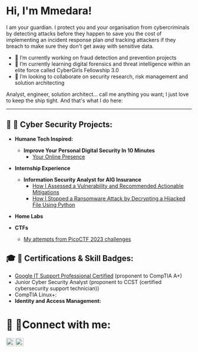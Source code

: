 # Hi, I'm Mmedara!
I am your guardian.
I protect you and your organisation from cybercriminals by detecting attacks before they happen to save you the cost of implementing an incident response plan <i>and</i> tracking attackers if they breach to make sure they don't get away with sensitive data.


- 🔭 I’m currently working on fraud detection and prevention projects<br>
- 🌱 I’m currently learning digital forensics and threat intelligence within an elite force called CyberGirls Fellowship 3.0 <br>
- 👯 I’m looking to collaborate on security research, risk management and solution architecting <br>
<!-- - 🤔 I’m looking for help with ...
- 💬 Ask me about ...
- 📫 How to reach me: ...
- 😄 Pronouns: ...
- ⚡ Fun fact: ... -->
Analyst, engineer, solution architect... call me anything you want; I just love to keep the ship tight. And that's what I do here:

* * *
 ## 💁 🔏 Cyber Security Projects:

- **Humane Tech Inspired:**
  - <b> Improve Your Personal Digital Security In 10 Minutes </b>
    - [Your Online Presence](https://github.com/a-r-a-d-e-m-m/Control-Your-Online-Information)

- <b>Internship Experience</b>
  - <b>Information Security Analyst for AIG Insurance</b>
    - [How I Assessed a Vulnerability and Recommended Actionable Mitigations](https://github.com/a-r-a-d-e-m-m/Responding_to_a_Zero-Day_Vulnerability)
    - [How I Stopped a Ransomware Attack by Decrypting a Hijacked File Using Python](https://github.com/a-r-a-d-e-m-m/Bypassing_Ransomware)

- <b> Home Labs </b>
- <b> CTFs </b>
    - [My attempts from PicoCTF 2023 challenges](https://github.com/arademm/PicoCTF2023)
<h2> 🎓 🔏  Certifications & Skill Badges:</h2>

  - [Google IT Support Professional Certified](https://www.coursera.org/account/accomplishments/specialization/certificate/BKMYNG8RFP3J) (proponent to CompTIA A+)
  - Junior Cyber Security Analyst (proponent to CCST (certified cybersecurity support technician))
  - CompTIA Linux+:
  - <b>Identity and Access Management:</b>
  
# 🤳 🔗Connect with me:

[<img align="left" alt="Mmedara Affia | LinkedIn" width="22px" src="https://cdn.jsdelivr.net/npm/simple-icons@v3/icons/linkedin.svg" />][linkedin]

[linkedin]: https://linkedin.com/in/mmedara-affia

[<img align="left" alt="Mmedara Affia | Medium" width="22px" src="https://cdn.jsdelivr.net/npm/simple-icons@v3/icons/medium.svg" />][medium]

[medium]: https://medium.com/@arademm

<!-- 👩💁🎓🏁🎮📹📷🎲🎱📡📝📣📮🔮👔👓🔩💻📅⚠⛳🌁🌌🌠🍃♻☑❓✖❗❕✅❔©®™💱💲💰💯💳💪ℹ🆗🆓🆘🔐🔏🔌🔓🔗🔠🔡🔢⌚⏰
**a-r-a-d-e-m-m/a-r-a-d-e-m-m** is a ✨ _special_ ✨ repository because its `README.md` (this file) appears on your GitHub profile.

Here are some ideas to get you started:

- 🔭 I’m currently working on ...
- 🌱 I’m currently learning ...
- 👯 I’m looking to collaborate on ...
- 🤔 I’m looking for help with ...
- 💬 Ask me about ...
- 📫 How to reach me: ...
- 😄 Pronouns: ...
- ⚡ Fun fact: ...
-->
